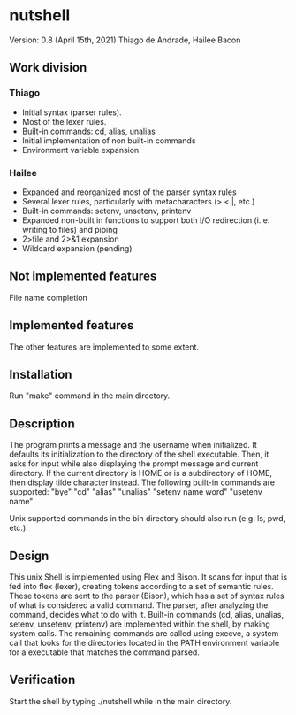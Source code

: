 # nutshell
Version: 0.8 (April 15th, 2021)
Thiago de Andrade, 
Hailee Bacon

## Work division ##
### Thiago ### 
- Initial syntax (parser rules).
- Most of the lexer rules.
- Built-in commands: cd, alias, unalias
- Initial implementation of non built-in commands
- Environment variable expansion

### Hailee ###
- Expanded and reorganized most of the parser syntax rules
- Several lexer rules, particularly with metacharacters (> < |, etc.)
- Built-in commands: setenv, unsetenv, printenv
- Expanded non-built in functions to support both I/O redirection (i. e. writing to files) and piping
-  2>file and 2>&1 expansion
-  Wildcard expansion (pending)

## Not implemented features ##
File name completion

## Implemented features ##
The other features are implemented to some extent.

## Installation ##
Run "make" command in the main directory.

## Description ##
The program prints a message and the username when initialized. It defaults its initialization to the directory of the shell executable. Then, it asks for input while also displaying the prompt message and current directory. 
If the current directory is HOME or is a subdirectory of HOME, then display tilde character instead. 
The following built-in commands are supported:
"bye"
"cd"
"alias"
"unalias"
"setenv name word"
"usetenv name"

Unix supported commands in the bin directory should also run (e.g. ls, pwd, etc.).

## Design ##
This unix Shell is implemented using Flex and Bison. It scans for input that is fed into flex (lexer), creating tokens according to a set of semantic rules. These tokens are sent to the parser (Bison), which has a set of syntax rules of what is considered a valid command.
The parser, after analyzing the command, decides what to do with it. Built-in commands (cd, alias, unalias, setenv, unsetenv, printenv) are implemented within the shell, by making system calls. The remaining commands are called using execve, a system call that looks for the directories located in the PATH environment variable for a executable that matches the command parsed. 

## Verification ##
Start the shell by typing ./nutshell while in the main directory.
